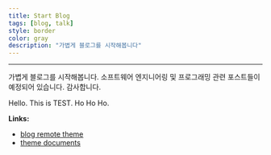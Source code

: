 ```yaml
---
title: Start Blog
tags: [blog, talk]
style: border
color: gray
description: "가볍게 블로그를 시작해봅니다"
---
```


---
가볍게 블로그를 시작해봅니다.
소프트웨어 엔지니어링 및 프로그래밍 관련 포스트들이 예정되어 있습니다.
감사합니다. 

Hello.
This is TEST.
Ho Ho Ho.


**Links:**
* [blog remote theme](https://github.com/YoussefRaafatNasry/portfolYOU)
* [theme documents](https://youssefraafatnasry.github.io/portfolYOU/docs)


